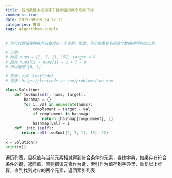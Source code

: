 ```yaml
---
title: 找出数组中相加等于目标值的两个元素下标
comments: true
date: 2019-09-08 14:27:13
categories: 算法
tags: algorithmn-simple
---
```

```python
# 你可以假设每种输入只会对应一个答案。但是，你不能重复利用这个数组中同样的元素。

# 示例:
# 给定 nums = [2, 7, 11, 15], target = 9
# 因为 nums[0] + nums[1] = 2 + 7 = 9
# 所以返回 [0, 1]

# 来源：力扣（LeetCode）
# 链接：https://leetcode-cn.com/problems/two-sum

class Solution:
    def twoSum(self, nums, target):
        hashmap = {}
        for i, val in enumerate(nums):
            complement = target - val
            if complement in hashmap:
                return [hashmap[complement], i]
            hashmap[val] = i
    def _init_(self):
       return self.twoSum([2, 7, 11, 15], 22)

x = Solution()
print(x))
```

遍历列表，目标值与当前元素相减得到符合条件的元素，查找字典，如果存在符合条件的键，返回值，否则把该元素作为键，索引作为值存到字典里，重复以上步骤，直到找到对应的两个元素，返回索引列表
